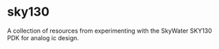 # sky130
A collection of resources from experimenting with the SkyWater SKY130 PDK for analog ic design. 
